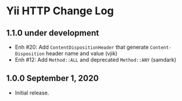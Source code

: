 # Yii HTTP Change Log

## 1.1.0 under development

- Enh #20: Add `ContentDispositionHeader` that generate `Content-Disposition` header name and value (vjik)
- Enh #12: Add `Method::ALL` and deprecated `Method::ANY` (samdark)

## 1.0.0 September 1, 2020

- Initial release.

